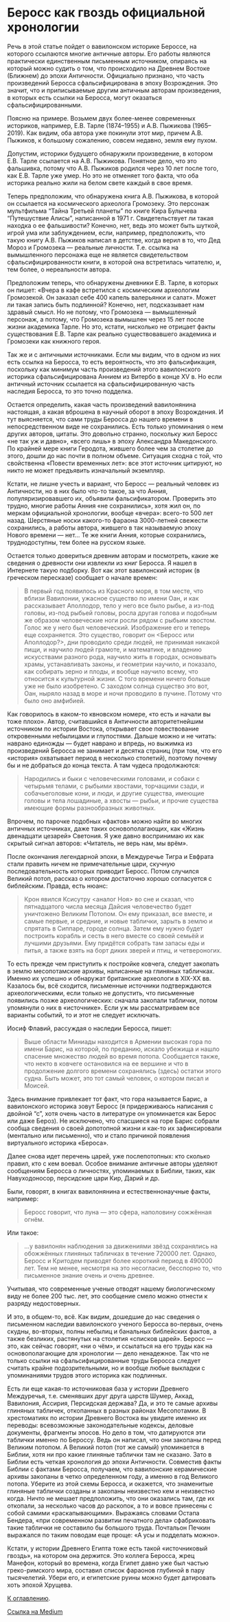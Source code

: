 # Беросс как гвоздь официальной хронологии

Речь в этой статье пойдет о вавилонском историке Бероссе, на которого ссылаются многие античные авторы. 
Его работы являются практически единственным письменным источником, опираясь на который можно
судить о том, что происходило на Древнем Востоке (Ближнем) до эпохи Античности.
Официально признано, что часть произведений Беросса сфальсифицирована в эпоху Возрождения. Это значит, что и приписываемые другим античным авторам произведения, в которых есть ссылки на Беросса, могут оказаться сфальсифицированными.

Поясню на примере. Возьмем двух более-менее современных историков, например, Е.В. Тарле (1874–1955) и А.В. Пыжикова (1965–2019). Как видим, оба автора уже покинули этот мир, причем А.В. Пыжиков, к большому сожалению, совсем недавно, земля ему пухом.

Допустим, историки будущего обнаружили произведение, в котором Е.В. Тарле ссылается на А.В. Пыжикова. Понятное дело, что это фальшивка, потому что А.В. Пыжиков родился через 10 лет после того, как Е.В. Тарле уже умер. Но это не отменяет того факта, что оба историка реально жили на белом свете каждый в свое время.

Теперь предположим, что обнаружена книга А.В. Пыжикова, в которой он ссылается на космического археолога Громозеку. Это персонаж мультфильма “Тайна Третьей планеты” по книге Кира Булычева “Путешуствие Алисы”, написанной в 1971 г. Свидетельствует ли такая находка о ее фальшивости? Конечно, нет, ведь это может быть шуткой, игрой ума или заблуждением, если, например, предположить, что такую книгу А.В. Пыжиков написал в детстве, когда верил в то, что Дед Мороз и Громозека — реальные личности. Т.е. ссылка на вымышленного персонажа еще не является свидетельством сфальсифицированности книги, в которой она встретилась читателю, и, тем более, о нереальности автора.

Предположим теперь, что обнаружены дневники Е.В. Тарле, в которых он пишет: «Вчера в кафе встретился с космическим археологим Громозекой. Он заказал себе 400 капель валерьянки и салат». Может ли такая запись быть подлинной? Конечно, нет, подсказывает нам здравый смысл. Но не потому, что Громозека — вымышленный персонаж, а потому, что Громозека вымышлен через 15 лет после жизни академика Тарле. Но это, кстати, нисколько не отрицает факты существования Е.В. Тарле как реально существовавшего академика и Громозеки как книжного героя.

Так же и с античными источниками. Если мы видим, что в одном из них есть ссылка на Беросса, то есть вероятность, что это фальсификация, поскольку как минимум часть произведений этого вавилонского историка сфальсифицирована Аннием из Витербо в конце XV в. Но если античный источник ссылается на сфальсифицированную часть наследия Беросса, то это точно подделка.

Остается определить, какая часть произведений вавилонянина настоящая, а какая вброшена в научный оборот в эпоху Возрождения. И тут выясняется, что сами труды Беросса до нашего времени в непосредственном виде не сохранились. Есть только упоминания о нем других авторов, цитаты. Это довольно странно, поскольку жил Беросс «не так уж и давно», «всего лишь» в эпоху Александра Македонского. По крайней мере книги Геродота, жившего более чем за столетие до этого, дошли до нас почти в полном объеме. Ситуация сходна с той, что свойственна «Повести временных лет»: все этот источник цитируют, но никто не может предъявить изначальный экземпляр.

Кстати, не лишне учесть и вариант, что Беросс — реальный человек из Античности, но в них было что-то такое, за что Анния, популяризировавшего их, объявили фальсификатором. Проверить это трудно, многие работы Анния «не сохранились», хотя жил он, по меркам официальной хронологии, вообще «вчера»: всего-то 500 лет назад. Шерстяные носки какого-то фараона 3000-летней свежести сохранились, а работы автора, жившего в так называемую эпоху Нового времени — нет… Те же книги Анния, которые сохранились, труднодоступны, тем более на русском языке.

Остается только довериться древним авторам и посмотреть, какие же сведения о древности они извлекли из книг Беросса. Я нашел в Интернете такую подборку. Вот как этот вавилонский историк (в греческом пересказе) сообщает о начале времен:

> В первый год появилось из Красного моря, в том месте, что вблизи Вавилонии, ужасное существо по имени Оан, и как рассказывает Аполлодор, тело у него все было рыбье, а из-под головы, из-под рыбьей головы, росла другая голова и подобным же образом человеческие ноги росли рядом с рыбьим хвостом. Голос же у него был человеческий. Изображение его и теперь еще сохраняется. Это существо, говорит он <Беросс или Аполлодор?>, дни проводило среди людей, не принимая никакой пищи, и научило людей грамоте, и математике, и владению искусствами разного рода, научило жить в городах, основывать храмы, устанавливать законы, и геометрии научило, и показало, как собирать зерно и плоды, и вообще научило всему, что относится к культурной жизни. С того времени ничего больше уже не было изобретено. С заходом солнца существо это вот, Оан, ныряло назад в море и ночи проводило в пучине. Потому что было оно амфибией.

Как говорилось в каком-то квновском номере, «то есть и начали вы тоже плохо». Автор, считавшийся в Античности авторитетнейшим источником по истории Востока, открывает свое повествование откровенными небылицами и глупостями. Дальше можно и не читать: наврано единожды — будет наврано и впредь, но выжимка из произведений Беросса не занимает и десятка страниц (при том, что его «история» охватывает период в несколько столетий), поэтому почему бы и не добраться до конца текста. А там чудеса продолжаются:

> Народились и быки с человеческими головами, и собаки с четырьмя телами, с рыбьими хвостами, торчащими сзади, и собачьеголовые кони, и люди, и другие существа, имеющие головы и тела лошадиные, а хвосты — рыбьи, и прочие существа имеющие формы разнообразных животных.

Впрочем, по парочке подобных «фактов» можно найти во многих античных источниках, даже таких основополагающих, как «Жизнь двенадцати цезарей» Светония. Я уже давно воспринимаю их как скрытый сигнал авторов: «Читатель, не верь нам, мы врём».

После окончания легендарной эпохи, в Междуречье Тигра и Евфрата стали править ничем не примечательные цари, скучную последовательность которых приводит Беросс. Потом случился Великий потоп, рассказ о котором достаточно хорошо согласуется с библейским. Правда, есть нюанс:

> Крон явился Ксисутру <аналог Ноя> во сне и сказал, что пятнадцатого числа месяца Дайсия человечество будет уничтожено Великим Потопом. Он ему приказал, все вместе, и самые первые, и средние, и новые таблички, зарыть в землю и спрятать в Сиппаре, городе солнца. Затем ему нужно будет построить корабль и сесть в него вместе со своей семьёй и лучшими друзьями. Ему придётся собрать там запасы еды и питья, а также взять на борт диких зверей и птиц, и четвероногих.

То есть прежде чем приступить к постройке ковчега, следует закопать в землю месопотамские архивы, написанные на глиняных табличках. Именно их успешно и обнаружат британские археологи в XIX-XX вв. Казалось бы, всё сходится, письменные источники подтверждаются археологическими, если только не допустить, что письменные появились позже археологических: сначала закопали таблички, потом упомянули о них в «источнике». Если уж мы рассматриваем все варианты событий, то и этот не следует исключать.

Иосиф Флавий, рассуждая о наследии Беросса, пишет:

> Выше области Миниады находится в Армении высокая гора по имени Барис, на которой, по преданию, искало убежища и нашло спасение множество людей во время потопа. Сообщается также, что некто в ковчеге остановился на ее вершине и что в продолжение долгого времени сохранялись (здесь) остатки этого судна. Быть может, это тот самый человек, о котором писал и Моисей.

Здесь внимание привлекает тот факт, что гора называется Барис, а вавилонского историка зовут Беросс (я придерживаюсь написания с двойной “с”, хотя очень часто в литературе он упоминается как Берос или даже Бероз). Не исключено, что спасшиеся на горе Барис собрали сообща сведения о своей допотопной жизни и как-то их зафиксировали (ментально или письменно), что и стало причиной появления виртуального историка «Бероса».

Далее снова идет перечень царей, уже послепотопных: кто сколько правил, кто с кем воевал. Особое внимание античные авторы уделяют сообщениям Беросса о личностях, упоминаемых в Библии, таких, как Навуходоносор, персидские цари Кир, Дарий и др.

Были, говорят, в книгах вавилонянина и естественнонаучные факты, например:

> Беросс говорит, что луна — это сфера, наполовину сожжённая огнём.

Или такое:

> …у вавилонян наблюдения за движениями звёзд сохранялись на обожжённых глиняных табличках в течение 720000 лет. Однако, Беросс и Критодем приводят более короткий период в 490000 лет. Тем не менее, несмотря на это несогласие, бесспорно то, что письменное знание очень и очень древнее.

Учитывая, что современные ученые отводят нашему биологическому виду не более 200 тыс. лет, это сообщение смело можно отнести к разряду недостоверных.

И это, в общем-то, всё. Как видим, дошедшие до нас сведения о письменном наследии вавилонского ученого Беросса во-первых, очень скудны, во-вторых, полны небылиц и банальных библейских фактов, а также безликих, растянутых на столетия «списков царей». Беросс — это, как сейчас говорят, «ни о чём», и ссылаться на его труды как на основополагающие для хронологии — дело ненадежное. Так что не только ссылки на сфальсифицированные труды Беросса следует считать крайне подозрительными, но и вообще любые выкладки с упоминаниями трудов этого историка как подлинных.

Есть ли еще какая-то источниковая база у истории Древнего Междуречья, т.е. сменявших друг друга царств Шумер, Аккад, Вавилония, Ассирия, Персидская держава? Да, и это те самые архивы глиняных табличек, откопанных в разных районах Месопотамии. В хрестоматиях по истории Древнего Востока вы увидите именно их переводы: всевозможные законодательные кодексы, деловые документы, фрагменты эпосов. Но дело в том, что датируются эти таблички именно по Бероссу. Ведь он написал, что они закопаны перед Великим потопом. А Великий потоп (тот же самый) упоминается в Библии, хотя ни про какие глиняные таблички там не сказано. Зато в Библии есть четкая хронология до эпохи Античности. Совместив факты Библии с фактами Беросса, получаем, что вавилонские керамические архивы закопаны в четко определенном году, а именно в год Великого потопа. Уберите из этой схемы Беросса, и окажется, что знаменитые глиняные таблички созданы и закопаны неизвестно кем и неизвестно когда. Ничто не мешает предположить, что они оказались там, где их откопали, за несколько часов до раскопок, а то и вовсе принесены с собой самими «раскапывающими». Выражаясь словами Остапа Бендера, «при современном развитии печатного дела» сфабриковать такие таблички не составило бы большого труда. Почтальон Печкин выражался по таким поводам еще проще: «А усы и подделать можно».

Кстати, у истории Древнего Египта тоже есть такой «источниковый гвоздь», на котором она держится. Это коллега Беросса, жрец Манефон, который во времена, когда Египет давно уже был частью греко-римского мира, составил список фараонов глубиной в пару тысячелетий. Убери его, и египетские руины можно будет датировать хоть эпохой Хрущева.

[К оглавлению](/#toc).

[Ссылка на Medium](https://yababay.medium.com/%D0%B1%D0%B5%D1%80%D0%BE%D1%81%D1%81-%D0%BA%D0%B0%D0%BA-%D0%B3%D0%B2%D0%BE%D0%B7%D0%B4%D1%8C-%D0%BE%D1%84%D0%B8%D1%86%D0%B8%D0%B0%D0%BB%D1%8C%D0%BD%D0%BE%D0%B9-%D1%85%D1%80%D0%BE%D0%BD%D0%BE%D0%BB%D0%BE%D0%B3%D0%B8%D0%B8-55db75514cbe)

